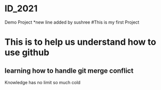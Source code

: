 # ID_2021
Demo Project
*new line added by sushree
#This is my first Project
# This is to help us understand how to use github
## learning how to handle git merge conflict
Knowledge has no limit 
so much cold
